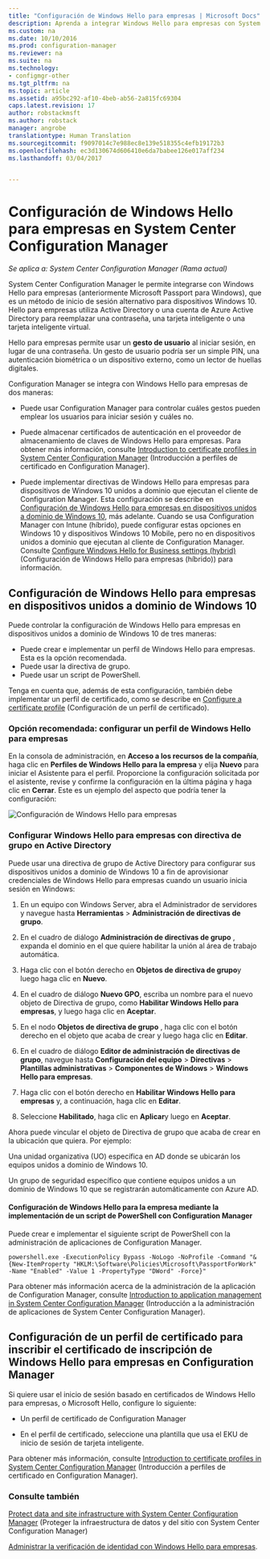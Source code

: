 ```yaml
---
title: "Configuración de Windows Hello para empresas | Microsoft Docs"
description: Aprenda a integrar Windows Hello para empresas con System Center Configuration Manager.
ms.custom: na
ms.date: 10/10/2016
ms.prod: configuration-manager
ms.reviewer: na
ms.suite: na
ms.technology:
- configmgr-other
ms.tgt_pltfrm: na
ms.topic: article
ms.assetid: a95bc292-af10-4beb-ab56-2a815fc69304
caps.latest.revision: 17
author: robstackmsft
ms.author: robstack
manager: angrobe
translationtype: Human Translation
ms.sourcegitcommit: f9097014c7e988ec8e139e518355c4efb19172b3
ms.openlocfilehash: ec3d130674d606410e6da7babee126e017aff234
ms.lasthandoff: 03/04/2017


---
```

# <a name="windows-hello-for-business-settings-in-system-center-configuration-manager"></a>Configuración de Windows Hello para empresas en System Center Configuration Manager

*Se aplica a: System Center Configuration Manager (Rama actual)*

System Center Configuration Manager le permite integrarse con Windows Hello para empresas (anteriormente Microsoft Passport para Windows), que es un método de inicio de sesión alternativo para dispositivos Windows 10. Hello para empresas utiliza Active Directory o una cuenta de Azure Active Directory para reemplazar una contraseña, una tarjeta inteligente o una tarjeta inteligente virtual.  

Hello para empresas permite usar un **gesto de usuario** al iniciar sesión, en lugar de una contraseña. Un gesto de usuario podría ser un simple PIN, una autenticación biométrica o un dispositivo externo, como un lector de huellas digitales.  

 Configuration Manager se integra con Windows Hello para empresas de dos maneras:  

-   Puede usar Configuration Manager para controlar cuáles gestos pueden emplear los usuarios para iniciar sesión y cuáles no.  

-   Puede almacenar certificados de autenticación en el proveedor de almacenamiento de claves de Windows Hello para empresas. Para obtener más información, consulte [Introduction to certificate profiles in System Center Configuration Manager](introduction-to-certificate-profiles.md) (Introducción a perfiles de certificado en Configuration Manager).  

- Puede implementar directivas de Windows Hello para empresas para dispositivos de Windows 10 unidos a dominio que ejecutan el cliente de Configuration Manager. Esta configuración se describe en [Configuración de Windows Hello para empresas en dispositivos unidos a dominio de Windows 10](#configure-windows-hello-for-business-on-domain-joined-windows-10-devices), más adelante. Cuando se usa Configuration Manager con Intune (híbrido), puede configurar estas opciones en Windows 10 y dispositivos Windows 10 Mobile, pero no en dispositivos unidos a dominio que ejecutan al cliente de Configuration Manager. Consulte [Configure Windows Hello for Business settings (hybrid)](../../mdm/deploy-use/windows-hello-for-business-settings.md) (Configuración de Windows Hello para empresas (híbrido)) para información.

## <a name="configure-windows-hello-for-business-on-domain-joined-windows-10-devices"></a>Configuración de Windows Hello para empresas en dispositivos unidos a dominio de Windows 10
Puede controlar la configuración de Windows Hello para empresas en dispositivos unidos a dominio de Windows 10 de tres maneras:

- Puede crear e implementar un perfil de Windows Hello para empresas. Esta es la opción recomendada.
- Puede usar la directiva de grupo.  
- Puede usar un script de PowerShell.

Tenga en cuenta que, además de esta configuración, también debe implementar un perfil de certificado, como se describe en [Configure a certificate profile](#configure-a-certificate-profile) (Configuración de un perfil de certificado).

### <a name="recommended-approach----configure-a-windows-hello-for-business-profile"></a>Opción recomendada: configurar un perfil de Windows Hello para empresas  

En la consola de administración, en **Acceso a los recursos de la compañía**, haga clic en **Perfiles de Windows Hello para la empresa** y elija **Nuevo** para iniciar el Asistente para el perfil. Proporcione la configuración solicitada por el asistente, revise y confirme la configuración en la última página y haga clic en **Cerrar**. Este es un ejemplo del aspecto que podría tener la configuración:  

![Configuración de Windows Hello para empresas](../media/Hello-for-Business-settings.png)

### <a name="configure-windows-hello-for-business-with-group-policy-in-active-directory"></a>Configurar Windows Hello para empresas con directiva de grupo en Active Directory  

Puede usar una directiva de grupo de Active Directory para configurar sus dispositivos unidos a dominio de Windows 10 a fin de aprovisionar credenciales de Windows Hello para empresas cuando un usuario inicia sesión en Windows:

1.  En un equipo con Windows Server, abra el Administrador de servidores y navegue hasta **Herramientas** > **Administración de directivas de grupo**.    

2.  En el cuadro de diálogo **Administración de directivas de grupo** , expanda el dominio en el que quiere habilitar la unión al área de trabajo automática.    

3.  Haga clic con el botón derecho en **Objetos de directiva de grupo**y luego haga clic en **Nuevo**.  

4.  En el cuadro de diálogo **Nuevo GPO**, escriba un nombre para el nuevo objeto de Directiva de grupo, como **Habilitar Windows Hello para empresas**, y luego haga clic en **Aceptar**.  

5.  En el nodo **Objetos de directiva de grupo** , haga clic con el botón derecho en el objeto que acaba de crear y luego haga clic en **Editar**.  

6.  En el cuadro de diálogo **Editor de administración de directivas de grupo**, navegue hasta **Configuración del equipo** > **Directivas** > **Plantillas administrativas** > **Componentes de Windows** > **Windows Hello para empresas**.  

7.  Haga clic con el botón derecho en **Habilitar Windows Hello para empresas** y, a continuación, haga clic en **Editar**.   

8.  Seleccione **Habilitado**, haga clic en **Aplicar**y luego en **Aceptar**.

Ahora puede vincular el objeto de Directiva de grupo que acaba de crear en la ubicación que quiera. Por ejemplo:    

   Una unidad organizativa (UO) específica en AD donde se ubicarán los equipos unidos a dominio de Windows 10.    

   Un grupo de seguridad específico que contiene equipos unidos a un dominio de Windows 10 que se registrarán automáticamente con Azure AD.    

#### <a name="configure-windows-hello-for-business-by-deploying-a-powershell-script-with-configuration-manager"></a>Configuración de Windows Hello para la empresa mediante la implementación de un script de PowerShell con Configuration Manager    
Puede crear e implementar el siguiente script de PowerShell con la administración de aplicaciones de Configuration Manager.    

```    
powershell.exe -ExecutionPolicy Bypass -NoLogo -NoProfile -Command "& {New-ItemProperty "HKLM:\Software\Policies\Microsoft\PassportForWork" -Name "Enabled" -Value 1 -PropertyType "DWord" -Force}"  
```  

Para obtener más información acerca de la administración de la aplicación de Configuration Manager, consulte [Introduction to application management in System Center Configuration Manager](/sccm/apps/understand/introduction-to-application-management) (Introducción a la administración de aplicaciones de System Center Configuration Manager).  

## <a name="configure-a-certificate-profile-to-enroll-the-windows-hello-for-business-enrollment-certificate-in-configuration-manager"></a>Configuración de un perfil de certificado para inscribir el certificado de inscripción de Windows Hello para empresas en Configuration Manager  
 Si quiere usar el inicio de sesión basado en certificados de Windows Hello para empresas, o Microsoft Hello, configure lo siguiente:  

-   Un perfil de certificado de Configuration Manager  

-   En el perfil de certificado, seleccione una plantilla que usa el EKU de inicio de sesión de tarjeta inteligente.  

 Para obtener más información, consulte [Introduction to certificate profiles in System Center Configuration Manager](introduction-to-certificate-profiles.md) (Introducción a perfiles de certificado en Configuration Manager).  

### <a name="see-also"></a>Consulte también  
 [Protect data and site infrastructure with System Center Configuration Manager](../../protect/understand/protect-data-and-site-infrastructure.md) (Proteger la infraestructura de datos y del sitio con System Center Configuration Manager)

 [Administrar la verificación de identidad con Windows Hello para empresas](https://technet.microsoft.com/itpro/windows/keep-secure/manage-identity-verification-using-microsoft-passport).  

